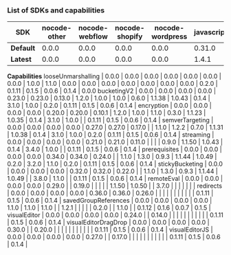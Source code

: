 ### List of SDKs and capabilities


SDK | nocode-other | nocode-webflow | nocode-shopify | nocode-wordpress | javascript | nodejs | react | php | python | ruby | java | android | ios | go | flutter | csharp | elixir | edge-cloudflare | edge-fastly | edge-lambda | edge-other | other
--- | --- | --- | --- | --- | --- | --- | --- | --- | --- | --- | --- | --- | --- | --- | --- | --- | --- | --- | --- | --- | --- | ---
**Default** | 0.0.0 | 0.0.0 | 0.0.0 | 0.0.0 | 0.31.0 | 0.31.0 | 0.21.0 | 1.2.0 | 1.0.0 | 1.2.2 | 0.9.0 | 1.1.43 | 1.0.44 | 0.1.4 | 1.1.2 | 0.2.0 | 0.2.0 | 0.1.10 | 0.1.4 | 0.0.5 | 0.1.3 | 0.0.0
**Latest** | 0.0.0 | 0.0.0 | 0.0.0 | 0.0.0 | 1.4.1 | 1.4.1 | 1.4.1 | 1.3.0 | 1.2.1 | 1.3.0 | 0.9.95 | 2.0.0 | 1.0.68 | 0.2.1 | 3.9.9 | 1.1.0 | 0.2.0 | 0.2.1 | 0.2.2 | 0.0.21 | 0.2.1 | 0.0.0
**Capabilities**
looseUnmarshalling | 0.0.0 | 0.0.0 | 0.0.0 | 0.0.0 | 0.0.0 | 0.0.0 | 0.0.0 | 1.0.0 | 1.1.0 | 0.0.0 | 0.0.0 | 0.0.0 | 0.0.0 | 0.0.0 | 0.0.0 | 0.0.0 | 0.2.0 | 0.1.11 | 0.1.5 | 0.0.6 | 0.1.4 | 0.0.0
bucketingV2 | 0.0.0 | 0.0.0 | 0.0.0 | 0.0.0 | 0.23.0 | 0.23.0 | 0.13.0 | 1.2.0 | 1.0.0 | 1.0.0 | 0.6.0 | 1.1.38 | 1.0.43 | 0.1.4 | 3.1.0 | 1.0.0 | 0.2.0 | 0.1.11 | 0.1.5 | 0.0.6 | 0.1.4 | 
encryption | 0.0.0 | 0.0.0 | 0.0.0 | 0.0.0 | 0.20.0 | 0.20.0 | 0.10.1 | 1.2.0 | 1.0.0 | 1.1.0 | 0.3.0 | 1.1.23 | 1.0.35 | 0.1.4 | 3.1.0 | 1.0.0 |  | 0.1.11 | 0.1.5 | 0.0.6 | 0.1.4 | 
semverTargeting | 0.0.0 | 0.0.0 | 0.0.0 | 0.0.0 | 0.27.0 | 0.27.0 | 0.17.0 |  | 1.1.0 | 1.2.2 | 0.7.0 | 1.1.31 | 1.0.38 | 0.1.4 | 3.1.0 | 1.0.0 | 0.2.0 | 0.1.11 | 0.1.5 | 0.0.6 | 0.1.4 | 
streaming | 0.0.0 | 0.0.0 | 0.0.0 | 0.0.0 | 0.21.0 | 0.21.0 | 0.11.0 |  |  |  | 0.9.0 | 1.1.50 | 1.0.43 | 0.1.4 | 3.4.0 | 1.0.0 |  | 0.1.11 | 0.1.5 | 0.0.6 | 0.1.4 | 
prerequisites | 0.0.0 | 0.0.0 | 0.0.0 | 0.0.0 | 0.34.0 | 0.34.0 | 0.24.0 |  | 1.1.0 | 1.3.0 | 0.9.3 | 1.1.44 | 1.0.49 | 0.2.0 | 3.2.0 | 1.1.0 | 0.2.0 | 0.1.11 | 0.1.5 | 0.0.6 | 0.1.4 | 
stickyBucketing | 0.0.0 | 0.0.0 | 0.0.0 | 0.0.0 | 0.32.0 | 0.32.0 | 0.22.0 |  | 1.1.0 | 1.3.0 | 0.9.3 | 1.1.44 | 1.0.49 |  | 3.8.0 | 1.1.0 |  | 0.1.11 | 0.1.5 | 0.0.6 | 0.1.4 | 
remoteEval | 0.0.0 | 0.0.0 | 0.0.0 | 0.0.0 | 0.29.0 |  | 0.19.0 |  |  |  |  | 1.1.50 | 1.0.50 |  | 3.7.0 |  |  |  |  |  |  | 
redirects | 0.0.0 | 0.0.0 | 0.0.0 | 0.0.0 | 0.36.0 | 0.36.0 | 0.26.0 |  |  |  |  |  |  |  |  |  |  | 0.1.11 | 0.1.5 | 0.0.6 | 0.1.4 | 
savedGroupReferences | 0.0.0 | 0.0.0 | 0.0.0 | 0.0.0 | 1.1.0 | 1.1.0 | 1.1.0 |  | 1.2.1 |  |  |  |  | 0.2.0 |  | 1.1.0 |  | 0.1.12 | 0.1.6 | 0.0.7 | 0.1.5 | 
visualEditor | 0.0.0 | 0.0.0 | 0.0.0 | 0.0.0 | 0.24.0 |  | 0.14.0 |  |  |  |  |  |  |  |  |  |  | 0.1.11 | 0.1.5 | 0.0.6 | 0.1.4 | 
visualEditorDragDrop | 0.0.0 | 0.0.0 | 0.0.0 | 0.0.0 | 0.30.0 |  | 0.20.0 |  |  |  |  |  |  |  |  |  |  | 0.1.11 | 0.1.5 | 0.0.6 | 0.1.4 | 
visualEditorJS | 0.0.0 | 0.0.0 | 0.0.0 | 0.0.0 | 0.27.0 |  | 0.17.0 |  |  |  |  |  |  |  |  |  |  | 0.1.11 | 0.1.5 | 0.0.6 | 0.1.4 | 
